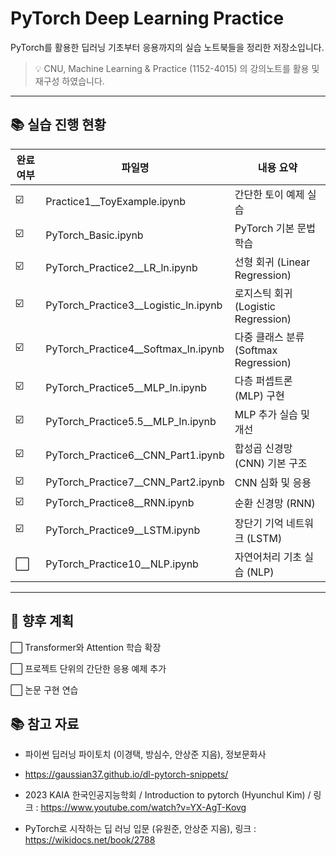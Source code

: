 #  PyTorch Deep Learning Practice

PyTorch를 활용한 딥러닝 기초부터 응용까지의 실습 노트북들을 정리한 저장소입니다.
> 💡 CNU, Machine Learning & Practice (1152-4015) 의 강의노트를 활용 및 재구성 하였습니다.

---

## 📚 실습 진행 현황

| 완료 여부 | 파일명 | 내용 요약 |
|-----------|--------|-----------|
| ☑️ | Practice1__ToyExample.ipynb | 간단한 토이 예제 실습 |
| ☑️ | PyTorch_Basic.ipynb | PyTorch 기본 문법 학습 |
| ☑️ | PyTorch_Practice2__LR_ln.ipynb | 선형 회귀 (Linear Regression) |
| ☑️ | PyTorch_Practice3__Logistic_ln.ipynb | 로지스틱 회귀 (Logistic Regression) |
| ☑️ | PyTorch_Practice4__Softmax_ln.ipynb | 다중 클래스 분류 (Softmax Regression) |
| ☑️ | PyTorch_Practice5__MLP_ln.ipynb | 다층 퍼셉트론 (MLP) 구현 |
| ☑️ | PyTorch_Practice5.5__MLP_ln.ipynb | MLP 추가 실습 및 개선 |
| ☑️ | PyTorch_Practice6__CNN_Part1.ipynb | 합성곱 신경망 (CNN) 기본 구조 |
| ☑️ | PyTorch_Practice7__CNN_Part2.ipynb | CNN 심화 및 응용 |
| ☑️ | PyTorch_Practice8__RNN.ipynb | 순환 신경망 (RNN) |
| ☑️ | PyTorch_Practice9__LSTM.ipynb | 장단기 기억 네트워크 (LSTM) |
| ⬜ | PyTorch_Practice10__NLP.ipynb | 자연어처리 기초 실습 (NLP) |

---

## 🚧 향후 계획

⬜ Transformer와 Attention 학습 확장    

⬜ 프로젝트 단위의 간단한 응용 예제 추가  

⬜ 논문 구현 연습

## 📚 참고 자료

- 파이썬 딥러닝 파이토치 (이경택, 방심수, 안상준 지음), 정보문화사

- https://gaussian37.github.io/dl-pytorch-snippets/

- 2023 KAIA 한국인공지능학회 / Introduction to pytorch (Hyunchul Kim) / 링크 : https://www.youtube.com/watch?v=YX-AgT-Kovg

- PyTorch로 시작하는 딥 러닝 입문 (유원준, 안상준 지음), 링크 : https://wikidocs.net/book/2788
